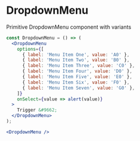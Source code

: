 # DropdownMenu

Primitive DropdownMenu component with variants

```jsx
const DropdownMenu = () => (
  <DropdownMenu
    options={[
      { label: 'Menu Item One', value: 'A0' },
      { label: 'Menu Item Two', value: 'B0' },
      { label: 'Menu Item Three', value: 'C0' },
      { label: 'Menu Item Four', value: 'D0' },
      { label: 'Menu Item Five', value: 'E0' },
      { label: 'Menu Item Six', value: 'F0' },
      { label: 'Menu Item Seven', value: 'G0' },
    ]}
    onSelect={value => alert(value)}
  >
    Trigger &#9662;
  </DropdownMenu>
);
```

<Editor>

```jsx
<DropdownMenu />
```

</Editor>
